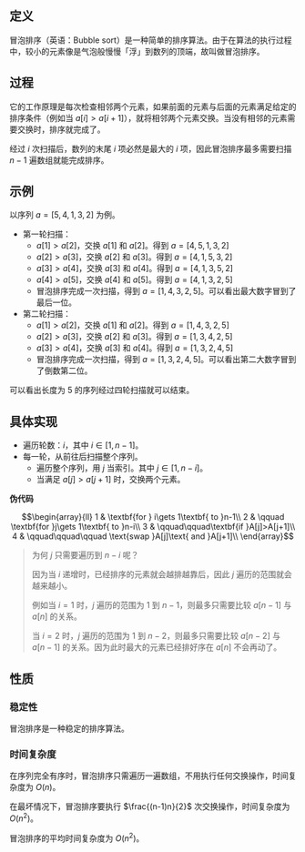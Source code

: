 ## 定义


冒泡排序（英语：Bubble sort）是一种简单的排序算法。由于在算法的执行过程中，较小的元素像是气泡般慢慢「浮」到数列的顶端，故叫做冒泡排序。


## 过程

它的工作原理是每次检查相邻两个元素，如果前面的元素与后面的元素满足给定的排序条件（例如当 $a[i]>a[i+1]$），就将相邻两个元素交换。当没有相邻的元素需要交换时，排序就完成了。

经过 $i$ 次扫描后，数列的末尾 $i$ 项必然是最大的 $i$ 项，因此冒泡排序最多需要扫描 
$n-1$ 遍数组就能完成排序。


## 示例


以序列 $a=[5,4,1,3,2]$ 为例。

- 第一轮扫描：
    - $a[1]>a[2]$，交换 $a[1]$ 和 $a[2]$。得到 $a=[4,5,1,3,2]$
    - $a[2]>a[3]$，交换 $a[2]$ 和 $a[3]$。得到 $a=[4,1,5,3,2]$
    - $a[3]>a[4]$，交换 $a[3]$ 和 $a[4]$。得到 $a=[4,1,3,5,2]$
    - $a[4]>a[5]$，交换 $a[4]$ 和 $a[5]$。得到 $a=[4,1,3,2,5]$
    - 冒泡排序完成一次扫描，得到 $a=[1,4,3,2,5]$。可以看出最大数字冒到了最后一位。
- 第二轮扫描：
    - $a[1]>a[2]$，交换 $a[1]$ 和 $a[2]$。得到 $a=[1,4,3,2,5]$
    - $a[2]>a[3]$，交换 $a[2]$ 和 $a[3]$。得到 $a=[1,3,4,2,5]$
    - $a[3]>a[4]$，交换 $a[3]$ 和 $a[4]$。得到 $a=[1,3,2,4,5]$
    - 冒泡排序完成一次扫描，得到 $a=[1,3,2,4,5]$。可以看出第二大数字冒到了倒数第二位。

可以看出长度为 $5$ 的序列经过四轮扫描就可以结束。


## 具体实现


- 遍历轮数：$i$，其中 $i\in [1,n-1]$。
- 每一轮，从前往后扫描整个序列。
    - 遍历整个序列，用 $j$ 当索引。其中 $j\in [1,n-i]$。
    - 当满足 $a[j]>a[j+1]$ 时，交换两个元素。

**伪代码**

$$\begin{array}{ll}
1 & \textbf{for } i\gets 1\textbf{ to }n-1\\
2 & \qquad \textbf{for }j\gets 1\textbf{ to }n-i\\
3 & \qquad\qquad\textbf{if }A[j]>A[j+1]\\
4 & \qquad\qquad\qquad \text{swap }A[j]\text{ and }A[j+1]\\
\end{array}$$


> 为何 $j$ 只需要遍历到 $n-i$ 呢？
>
> 因为当 $i$ 递增时，已经排序的元素就会越排越靠后，因此 $j$ 遍历的范围就会越来越小。
>
> 例如当 $i=1$ 时，$j$ 遍历的范围为 $1$ 到 $n-1$，则最多只需要比较 $a[n-1]$ 与 $a[n]$ 的关系。
> 
> 当 $i=2$ 时，$j$ 遍历的范围为 $1$ 到 $n-2$，则最多只需要比较 $a[n-2]$ 与 $a[n-1]$ 的关系。因为此时最大的元素已经排好序在 $a[n]$ 不会再动了。



## 性质
### 稳定性

冒泡排序是一种稳定的排序算法。

### 时间复杂度

在序列完全有序时，冒泡排序只需遍历一遍数组，不用执行任何交换操作，时间复杂度为 $O(n)$。

在最坏情况下，冒泡排序要执行 $\frac{(n-1)n}{2}$ 次交换操作，时间复杂度为 $O(n^2)$。

冒泡排序的平均时间复杂度为 $O(n^2)$。


